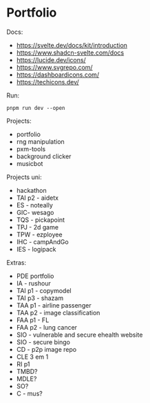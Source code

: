 # Portfolio

Docs:
- https://svelte.dev/docs/kit/introduction
- https://www.shadcn-svelte.com/docs
- https://lucide.dev/icons/
- https://www.svgrepo.com/
- https://dashboardicons.com/
- https://techicons.dev/

Run:
```
pnpm run dev --open
``` 

Projects:
- portfolio
- rng manipulation
- pxm-tools
- background clicker
- musicbot

Projects uni:
<!-- - flexfl + dissertation
- mepml -->
- hackathon
- TAI p2 - aidetx 
- ES - noteally
- GIC- wesago
- TQS - pickapoint
- TPJ - 2d game
- TPW - ezployee
- IHC - campAndGo
- IES - logipack

Extras:
- PDE portfolio
- IA - rushour
- TAI p1 - copymodel
- TAI p3 - shazam
- TAA p1 - airline passenger
- TAA p2 - image classification
- FAA p1 - FL
- FAA p2 - lung cancer
- SIO - vulnerable and secure ehealth website
- SIO - secure bingo
- CD - p2p image repo
- CLE 3 em 1
- RI p1
- TMBD?
- MDLE?
- SO?
- C - mus?